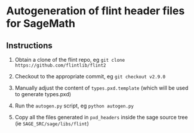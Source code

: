 Autogeneration of flint header files for SageMath
=================================================

Instructions
------------

1. Obtain a clone of the flint repo, eg `git clone https://github.com/flintlib/flint2`

2. Checkout to the appropriate commit, eg `git checkout v2.9.0`

3. Manually adjust the content of `types.pxd.template` (which will be used to generate
   types.pxd)

4. Run the `autogen.py` script, eg `python autogen.py`

5. Copy all the files generated in `pxd_headers` inside the sage source tree (ie `SAGE_SRC/sage/libs/flint`)
